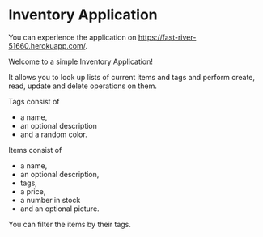 # Inventory Application

You can experience the application on https://fast-river-51660.herokuapp.com/.

Welcome to a simple Inventory Application!

It allows you to look up lists of current items and tags and perform create, read, update and delete operations on them.

Tags consist of
- a name, 
- an optional description
- and a random color.

Items consist of 
- a name, 
- an optional description, 
- tags, 
- a price, 
- a number in stock 
- and an optional picture.

 You can filter the items by their tags.
